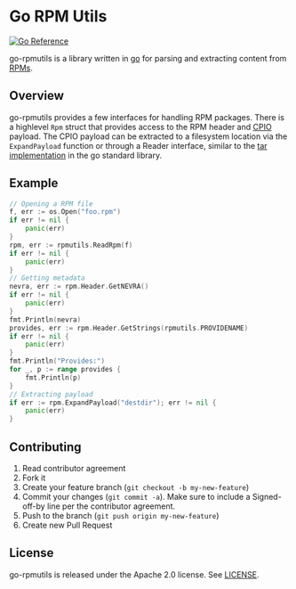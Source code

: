 # Go RPM Utils

[![Go Reference](https://pkg.go.dev/badge/github.com/sassoftware/go-rpmutils.svg)](https://pkg.go.dev/github.com/sassoftware/go-rpmutils)

go-rpmutils is a library written in [go](http://golang.org) for parsing and extracting content from [RPMs](http://www.rpm.org).

## Overview

go-rpmutils provides a few interfaces for handling RPM packages. There is a highlevel `Rpm` struct that provides access to the RPM header and [CPIO](https://en.wikipedia.org/wiki/Cpio) payload. The CPIO payload can be extracted to a filesystem location via the `ExpandPayload` function or through a Reader interface, similar to the [tar implementation](https://golang.org/pkg/archive/tar/) in the go standard library.

## Example

```go
// Opening a RPM file
f, err := os.Open("foo.rpm")
if err != nil {
    panic(err)
}
rpm, err := rpmutils.ReadRpm(f)
if err != nil {
    panic(err)
}
// Getting metadata
nevra, err := rpm.Header.GetNEVRA()
if err != nil {
    panic(err)
}
fmt.Println(nevra)
provides, err := rpm.Header.GetStrings(rpmutils.PROVIDENAME)
if err != nil {
    panic(err)
}
fmt.Println("Provides:")
for _, p := range provides {
    fmt.Println(p)
}
// Extracting payload
if err := rpm.ExpandPayload("destdir"); err != nil {
    panic(err)
}
```

## Contributing

1. Read contributor agreement
2. Fork it
3. Create your feature branch (`git checkout -b my-new-feature`)
4. Commit your changes (`git commit -a`). Make sure to include a Signed-off-by line per the contributor agreement.
5. Push to the branch (`git push origin my-new-feature`)
6. Create new Pull Request

## License

go-rpmutils is released under the Apache 2.0 license. See [LICENSE](https://github.com/sassoftware/go-rpmutils/blob/master/LICENSE).
